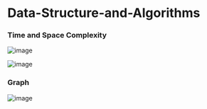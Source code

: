 # Data-Structure-and-Algorithms

### Time and Space Complexity
![image](https://user-images.githubusercontent.com/82946769/136149681-148b42f7-484c-4d7c-8115-e94311d71960.png)

![image](https://user-images.githubusercontent.com/82946769/136497780-093fb04c-ce91-488a-81ff-de8350e086b6.png)


### Graph
![image](https://user-images.githubusercontent.com/82946769/136559209-8500d6b7-a75e-423f-abdc-3b824681e4d7.png)







